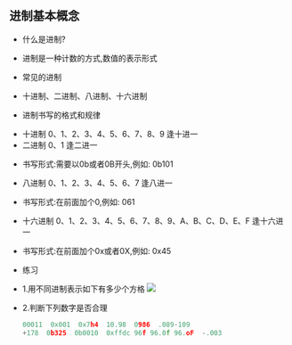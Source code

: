 ## 进制基本概念

- 什么是进制?

+ 进制是一种计数的方式,数值的表示形式

- 常见的进制

+ 十进制、二进制、八进制、十六进制

- 进制书写的格式和规律

+ 十进制 0、1、2、3、4、5、6、7、8、9 逢十进一
+ 二进制 0、1 逢二进一

* 书写形式:需要以0b或者0B开头,例如: 0b101

+ 八进制 0、1、2、3、4、5、6、7 逢八进一

* 书写形式:在前面加个0,例如: 061

+ 十六进制 0、1、2、3、4、5、6、7、8、9、A、B、C、D、E、F 逢十六进一

* 书写形式:在前面加个0x或者0X,例如: 0x45

- 练习

+ 1.用不同进制表示如下有多少个方格
  ![](https://img-blog.csdnimg.cn/img_convert/ca48b49abde038c455a5c4ea0789e2ee.png)

+ 2.判断下列数字是否合理

  ```c
  00011  0x001  0x7h4  10.98  0986  .089-109
  +178  0b325  0b0010  0xffdc 96f 96.0f 96.oF  -.003
  ```


